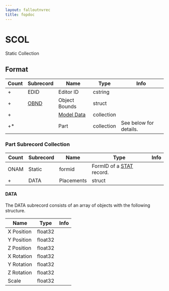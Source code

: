```yaml
---
layout: falloutnvrec
title: fopdoc
---
```

SCOL
====

Static Collection

## Format

Count | Subrecord | Name | Type | Info
------|-------|------|------|-----
+ | EDID | Editor ID | cstring |
+ | [OBND](Subrecords/OBND.html) | Object Bounds | struct |
+ | | [Model Data](Subrecords/Model.html) | collection |
+* | | Part | collection | See below for details.

### Part Subrecord Collection

Count | Subrecord | Name | Type | Info
------|-------|------|------|-----
 | ONAM | Static | formid | FormID of a [STAT](STAT.html) record.
+ | DATA | Placements | struct |

#### DATA

The DATA subrecord consists of an array of objects with the following structure.

Name | Type | Info
-----|------|-----
X Position | float32 |
Y Position | float32 |
Z Position | float32 |
X Rotation | float32 |
Y Rotation | float32 |
Z Rotation | float32 |
Scale | float32 |
